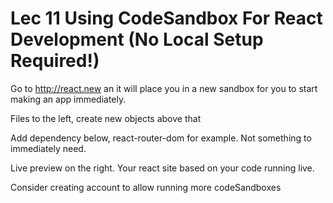 # Lec 11 Using CodeSandbox For React Development (No Local Setup Required!)

Go to http://react.new an it will place you in a new sandbox for you to start making an app immediately.

Files to the left, create new objects above that

Add dependency below, react-router-dom for example. Not something to immediately need.

Live preview on the right. Your react site based on your code running live.

Consider creating account to allow running more codeSandboxes
